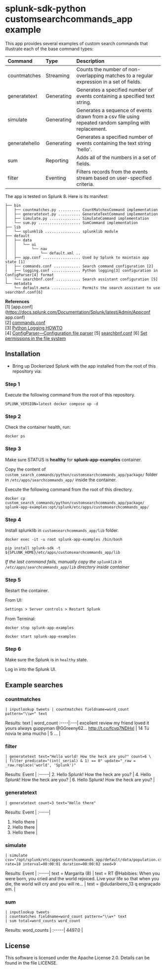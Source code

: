 splunk-sdk-python customsearchcommands_app example
=============================================

This app provides several examples of custom search commands that illustrate each of the base command types:

| Command       | Type       | Description                                                                                           |
|:--------------|:-----------|:------------------------------------------------------------------------------------------------------|
| countmatches  | Streaming  | Counts the number of non-overlapping matches to a regular expression in a set of fields.              |
| generatetext  | Generating | Generates a specified number of events containing a specified text string.                            |
| simulate      | Generating | Generates a sequence of events drawn from a csv file using repeated random sampling with replacement. |
| generatehello | Generating | Generates a specified number of events containing the text string 'hello'.                            |
| sum           | Reporting  | Adds all of the numbers in a set of fields.                                                           |
| filter        | Eventing   | Filters records from the events stream based on user-specified criteria.                              |

The app is tested on Splunk 8. Here is its manifest:

```
├── bin
│   ├── countmatches.py .......... CountMatchesCommand implementation
│   ├── generatetext.py .......... GenerateTextCommand implementation
│   ├── simulate.py .............. SimulateCommand implementation
│   └── sum.py ................... SumCommand implementation
├── lib
|   └── splunklib ................ splunklib module
├── default
│   ├── data
│   │   └── ui
│   │       └── nav
│   │           └── default.xml ..
│   ├── app.conf ................. Used by Splunk to maintain app state [1]
│   ├── commands.conf ............ Search command configuration [2]
│   ├── logging.conf ............. Python logging[3] configuration in ConfigParser[4] format
│   └── searchbnf.conf ........... Search assistant configuration [5]
└── metadata
    └── default.meta ............. Permits the search assistant to use searchbnf.conf[6]
```
**References**  
[1] [app.conf](https://docs.splunk.com/Documentation/Splunk/latest/Admin/Appconf app.conf)  
[2] [commands.conf](https://docs.splunk.com/Documentation/Splunk/latest/Admin/Commandsconf)  
[3] [Python Logging HOWTO](https://docs.python.org/2/howto/logging.html)  
[4] [ConfigParser—Configuration file parser](https://docs.python.org/2/library/configparser.html)
[5] [searchbnf.conf](https://docs.splunk.com/Documentation/Splunk/latest/admin/Searchbnfconf)
[6] [Set permissions in the file system](https://docs.splunk.com/Documentation/Splunk/latest/AdvancedDev/SetPermissions#Set_permissions_in_the_filesystem)

## Installation

+ Bring up Dockerized Splunk with the app installed from the root of this repository via:

### Step 1
Execute the following command from the root of this repository.
```shell
SPLUNK_VERSION=latest docker compose up -d
```

### Step 2
Check the container health, run:
```shell
docker ps
```
  
### Step 3
Make sure STATUS is **healthy** for **splunk-app-examples** container.

Copy the content of `custom_search_commands/python/customsearchcommands_app/package/` folder in `/etc/apps/searchcommands_app/` inside the container.

Execute the following command from the root of this directory.
```shell
docker cp custom_search_commands/python/customsearchcommands_app/package/ splunk-app-examples:opt/splunk/etc/apps/customsearchcommands_app/
```

### Step 4
Install splunklib in `customsearchcommands_app/lib` folder. 
```shell
docker exec -it -u root splunk-app-examples /bin/bash
```
```shell
pip install splunk-sdk -t ${SPLUNK_HOME}/etc/apps/customsearchcommands_app/lib
```
*If the last command fails, manually copy the `splunklib` in `/etc/apps/searchcommands_app/lib` directory inside container*


### Step 5
Restart the container.

From UI:
```markdown
Settings > Server controls > Restart Splunk
```

From Terminal:
```shell
docker stop splunk-app-examples
```
```shell
docker start splunk-app-examples
```

### Step 6

Make sure the Splunk is in `healthy` state.

Log in into the Splunk UI.


## Example searches

### countmatches
```
| inputlookup tweets | countmatches fieldname=word_count pattern="\\w+" text
```
Results:
text | word_count
:----|:---|
excellent review my friend loved it yours always guppyman @GGreeny62... http://t.co/fcvq7NDHxl | 14
Tú novia te ama mucho | 5
... |

### filter
```
| generatetext text="Hello world! How the heck are you?" count=6 \
| filter predicate="(int(_serial) & 1) == 0" update="_raw = _raw.replace('world', 'Splunk')"
```
Results:
Event |
:-----|
2. Hello Splunk! How the heck are you? |
4. Hello Splunk! How the heck are you? |
6. Hello Splunk! How the heck are you? |

### generatetext
```
| generatetext count=3 text="Hello there"
```
Results:
Event |
:-----|
1. Hello there | 
2. Hello there |
3. Hello there |

### simulate
```
| simulate csv="/opt/splunk/etc/apps/searchcommands_app/default/data/population.csv" rate=10 interval=00:00:01 duration=00:00:02 seed=9
```
Results:
Event |
:-----|
text = Margarita (8) |
text = RT @Habibies: When you were born, you cried and the world rejoiced. Live your life so that when you die, the world will cry and you will re... |
text = @dudaribeiro_13 q engraçado em. |

### sum
```
| inputlookup tweets 
| countmatches fieldname=word_count pattern="\\w+" text
| sum total=word_counts word_count
```
Results:
word_counts |
:-----|
4497.0 |

## License

This software is licensed under the Apache License 2.0. Details can be found in
the file LICENSE.
